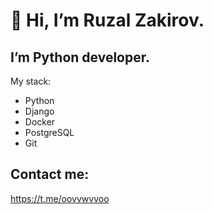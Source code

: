 👋 Hi, I’m Ruzal Zakirov.
========================
I’m Python developer.  
-------------------------
My stack:  
-  Python
-  Django
-  Docker
-  PostgreSQL
-  Git

Contact me:
-------------------------
https://t.me/oovvwvvoo
